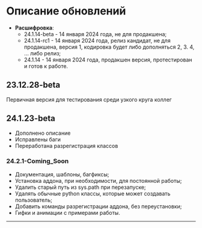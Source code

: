 # Описание обновлений

- **Расшифровка**:
  - 24.1.14-beta - 14 января 2024 года, не для продакшена;
  - 24.1.14-rc1 - 14 января 2024 года, релиз кандидат, не для продакшена, версия 1, кодировка будет либо дополняться 2, 3. 4, ... либо релиз;
  - 24.1.14 - 14 января 2024 года, продакшен версия, протестирован и готов к работе.

## 23.12.28-beta

Первичная версия для тестирования среди узкого круга коллег

## 24.1.23-beta

- Дополнено описание
- Исправлены баги
- Переработана разрегистрация классов

### 24.2.1-Coming_Soon

- Документация, шаблоны, багфиксы;
- Установка аддона, при необходимости, для постоянной работы;
- Удалить старый путь из sys.path при перезапуске;
- Удалять обычные python классы, которые может создавать пользователь;
- Добавить команды разрегистрации аддона, без переустановки;
- Гифки и анимации с примерами работы.

---
